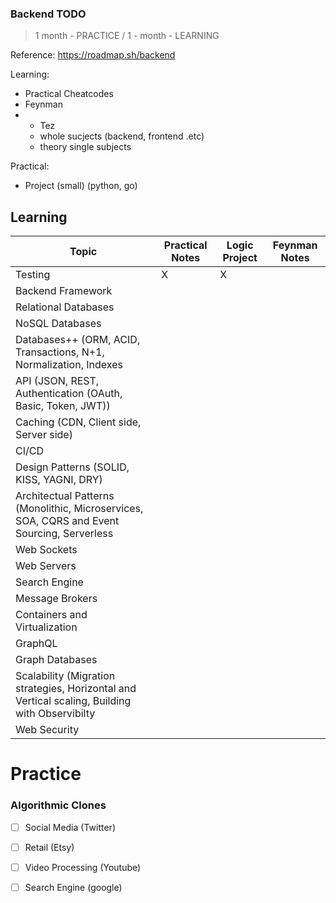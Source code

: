 ### Backend TODO

> 1 month - PRACTICE / 1 - month - LEARNING

Reference: https://roadmap.sh/backend

Learning:
- Practical Cheatcodes
- Feynman
- - Tez 
  - whole sucjects (backend, frontend .etc)
  - theory single subjects 

Practical:
- Project (small) (python, go)

## Learning

| Topic | Practical Notes | Logic Project | Feynman Notes |
|--|--|--|--|
|Testing | X | X |  |
|Backend Framework | | | |
|Relational Databases | | | |
|NoSQL Databases | | | |
|Databases++ (ORM, ACID, Transactions, N+1, Normalization, Indexes | | | |
|API (JSON, REST, Authentication (OAuth, Basic, Token, JWT)) | | | | 
|Caching (CDN, Client side, Server side) | | | |
|CI/CD | | | |
|Design Patterns (SOLID, KISS, YAGNI, DRY) | | | |
|Architectual Patterns (Monolithic, Microservices, SOA, CQRS and Event Sourcing, Serverless | | | | 
|Web Sockets| | | | 
|Web Servers| | | | 
|Search Engine| | | | 
|Message Brokers| | | | 
|Containers and Virtualization | | | |
|GraphQL| | | | 
|Graph Databases| | | | 
|Scalability (Migration strategies, Horizontal and Vertical scaling, Building with Observibilty | | | |
|Web Security| | | | 


# Practice

### Algorithmic Clones

- [ ] Social Media (Twitter)
- [ ] Retail (Etsy)
- [ ] Video Processing (Youtube)
- [ ] Search Engine (google)


